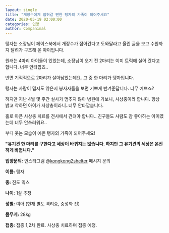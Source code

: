 ```yaml
---
layout: single
title: "개장수에게 잡혀갈 뻔한 탱자의 가족이 되어주세요"
date: 2020-05-19 02:00:00
categories: 입양
author: Companimal
---
```


탱자는 소장님이 페이스북에서 개장수가 잡아간다고 도와달라고 올린 글을 보고 수원까지 달려가 구조해 온 아이입니다.

원래는 4마리 아이들이 있었는데, 소장님이 오기 전 2마리는 이미 트럭에 실어 갔다고 합니다. 너무 안타깝죠..

반면 기적적으로 2마리가 살아남았는데요. 그 중 한 마리가 탱자입니다.

탱자는 사람이 밉지도 않은지 봉사자들을 보면 기쁘게 반겨준답니다. 너무 예쁘죠?

하지만 지난 4월 몇 주간 설사가 멈추지 않아 병원에 가보니, 사상충이라 합니다. 항상 밝고 착하던 아이가 사상충이라니..너무 안타깝습니다.

홀로 아픈 사상충 치료를 견사에서 견뎌야 합니다.. 친구들도 사람도 참 좋아하는 아이였는데 너무 안쓰러워요..

부디 웃는 모습이 예쁜 탱자의 가족이 되어주세요!

**"유기견 한 마리를 구한다고 세상이 바뀌지는 않습니다. 하지만 그 유기견의 세상은 온전하게 바뀝니다."**

**입양문의:** 인스타그램 @[kongkong2shelter](https://www.instagram.com/kongkong2shelter/) 메시지 문의

**이름:** 탱자

**종:** 진도 믹스

**나이:** 1살 추정

**성별:** 여아 (현재 별도 격리중, 중성화 전)

**몸무게:** 28kg

**접종:** 접종 1,2차 완료. 사상충 치료하며 접종 예정.
